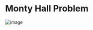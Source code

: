 # Monty Hall Problem

![image](https://github.com/Nmhs2012/MontyHallApp/assets/79820815/aed2da7a-059a-4224-bf01-6ef5080f829e)
